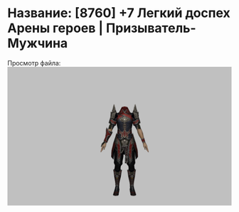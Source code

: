 # Название: [8760] +7 Легкий доспех Арены героев | Призыватель-Мужчина

Просмотр файла:
![p080031.png](p080031.png)